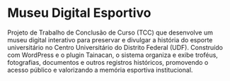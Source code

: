 # Museu Digital Esportivo
Projeto de Trabalho de Conclusão de Curso (TCC) que desenvolve um museu digital interativo para preservar e divulgar a história do esporte universitário no Centro Universitário do Distrito Federal (UDF). Construído com WordPress e o plugin Tainacan, o sistema organiza e exibe troféus, fotografias, documentos e outros registros históricos, promovendo o acesso público e valorizando a memória esportiva institucional.
